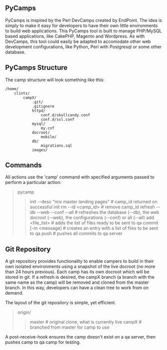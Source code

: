 PyCamps
-------

PyCamps is inspired by the Perl DevCamps created by EndPoint. The idea is simply to make it easy for developers to have their own little environments to build web applications. This PyCamps tool is built to manage PHP/MySQL based applications, like CakePHP, Magento and Wordpress.   As with DevCamps, this tool could easily be adapted to accomodate other web development configurations, like Python, Perl with Postgresql or some other database.

PyCamps Structure
-----------------

The camp structure will look something like this:

    /home/
        clints/
            campX/
                .git/
                .gitignore
                httpd/
                    conf.d/skullcandy.conf
                    conf.d/ssl.conf
                mysql/
                    my.cnf
                docroot/
                    mobile/
                db/
                    migrations.sql
                images/

Commands
--------

All actions use the 'camp' command with specified arguments passed to perform a particular action:

> pycamp
> >  init --desc "mix master landing pages"  # camp_id returned on successful init
> >  rm --id <camp_id>  # remove camp_id
> >  refresh --db --web --conf --all  # refreshes the database (--db), the web docroot (--web), the configurations (--conf) or all (--all)
> >  add <file_list>  # adds the list of files ready to be sent to qa
> >  commit [-m <message] # creates an entry with a list of files to be sent to qa
> >  push # pushes all commits to qa server

Git Repository
--------------

A git repository provides functionality to enable campers to build in their own isolated environments using a snapshot of the live docroot (no more than 24 hours previous).  Each camp has its own docroot which will be stored in git. If a refresh is desired, the campX branch (a branch with the same name as the camp) will be removed and cloned from the master branch. In this way, developers can have a clean tree to work from on demand.

The layout of the git repository is simple, yet efficient.

> origin/
> > master # original clone, what is currently live
> > campX # branched from master for camp to use

A post-receive-hook ensures the camp doesn't exist on a qa server, then pushes camp to qa camp for testing.
